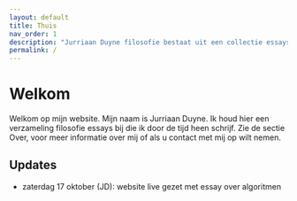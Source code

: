 ```yaml
---
layout: default
title: Thuis
nav_order: 1
description: "Jurriaan Duyne filosofie bestaat uit een collectie essays van Jurriaan Duyne"
permalink: /
---
```


# Welkom

Welkom op mijn website. Mijn naam is Jurriaan Duyne. Ik houd hier een verzameling filosofie essays bij die ik door de tijd heen schrijf. Zie de sectie Over, voor meer informatie over mij of als u contact met mij op wilt nemen.

## Updates

 - zaterdag 17 oktober (JD): website live gezet met essay over algoritmen
